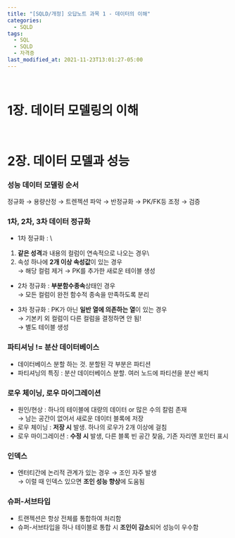 ```yaml
---
title: "[SQLD/개정] 오답노트 과목 1 - 데이터의 이해"
categories:
  - SQLD
tags:
  - SQL
  - SQLD
  - 자격증
last_modified_at: 2021-11-23T13:01:27-05:00
---
```



&nbsp;
# 1장. 데이터 모델링의 이해

&nbsp;
# 2장. 데이터 모델과 성능

### 성능 데이터 모델링 순서
정규화 → 용량산정 → 트렌젝션 파악 → 반정규화 → PK/FK등 조정 → 검증 

### 1차, 2차, 3차 데이터 정규화
- 1차 정규화 : \
1) **같은 성격**과 내용의 컬럼이 연속적으로 나오는 경우\
2) 속성 하나에 **2개 이상 속성값**이 있는 경우\
→ 해당 컬럼 제거 → PK를 추가한 새로운 테이블 생성

- 2차 정규화 : **부분함수종속**상태인 경우\
→ 모든 컬럼이 완전 함수적 종속을 만족하도록 분리

- 3차 정규화 : PK가 아닌 **일반 열에 의존하는 열**이 있는 경우\
→ 기본키 외 컬럼이 다른 컬럼을 결정하면 안 됨!\
→ 별도 테이블 생성

### 파티셔닝 != 분산 데이터베이스
- 데이터베이스 분할 하는 것. 분할된 각 부분은 파티션
- 파티셔닝의 특징 : 분산 데이터베이스 분할. 여러 노드에 파티션을 분산 배치

### 로우 체이닝, 로우 마이그레이션

- 원인/현상 : 하나의 테이블에 대량의 데이터 or 많은 수의 칼럼 존재\
→ 남는 공간이 없어서 새로운 데이터 블록에 저장
- 로우 체이닝 : **저장 시** 발생. 하나의 로우가 2개 이상에 걸침
- 로우 마이그레이션 : **수정 시** 발생, 다른 블록 빈 공간 찾음, 기존 자리엔 포인터 표시


### 인덱스

- 엔터티간에 논리적 관계가 있는 경우 → 조인 자주 발생\
→ 이럴 때 인덱스 있으면 **조인 성능 향상**에 도움됨


### 슈퍼-서브타입

- 트랜젝션은 항상 전체를 통합하여 처리함
- 슈퍼-서브타입을 하나 테이블로 통합 시 **조인이 감소**되어 성능이 우수함 